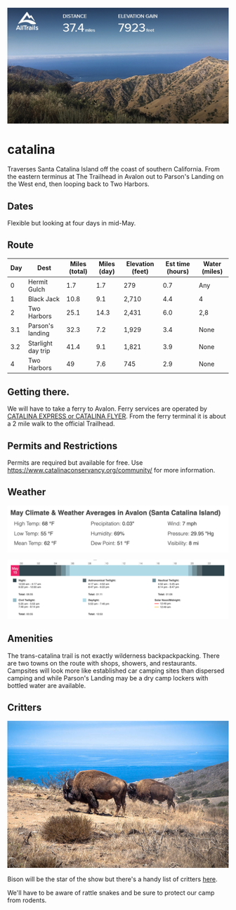 ![alt](images/banner.jpeg)

# catalina

Traverses Santa Catalina Island off the coast of southern California. From the eastern terminus at The Trailhead in Avalon out to Parson's Landing on the West end, then looping back to Two Harbors.

## Dates

Flexible but looking at four days in mid-May.

## Route 


| Day | Dest| Miles (total) | Miles (day) | Elevation (feet)| Est time (hours)| Water (miles) |
|-----|--------------------|---------------|-------------|-----------|----------|-------|
| 0   | Hermit Gulch       | 1.7| 1.7| 279| 0.7| Any|
| 1   | Black Jack         | 10.8| 9.1| 2,710| 4.4| 4|
| 2   | Two Harbors        | 25.1| 14.3| 2,431| 6.0| 2,8|
| 3.1 | Parson's landing   |32.3 |7.2 |1,929 | 3.4| None|
| 3.2 | Starlight day trip |41.4 |9.1 |1,821 | 3.9| None|
|   4 | Two Harbors        |49 |7.6 |745 | 2.9| None|


## Getting there.

We will have to take a ferry to Avalon. Ferry services are operated by [CATALINA EXPRESS or CATALINA FLYER](https://www.lovecatalina.com/island-info/get-here/passenger-ferry/). From the ferry terminal it is about a 2 mile walk to the official Trailhead.

## Permits and Restrictions

Permits are required but available for free. Use https://www.catalinaconservancy.org/community/ for more information.

## Weather

![alt](images/climate.png)

![alt](images/sunlight.png)

## Amenities

The trans-catalina trail is not exactly wilderness backpackpacking. There are two towns on the route with shops, showers, and restaurants. Campsites will look more like established car camping sites than dispersed camping and while Parson's Landing may be a dry camp lockers with bottled water are available.  

## Critters

![alt](images/bison.jpeg)

Bison will be the star of the show but there's a handy list of critters [here](https://www.catalinaconservancy.org/index.php?s=wildlife&p=animal_species).

We'll have to be aware of rattle snakes and be sure to protect our camp from rodents.

